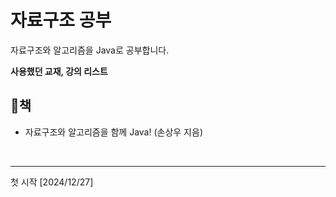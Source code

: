 <h1>자료구조 공부</h1>
자료구조와 알고리즘을 Java로 공부합니다.


<strong>사용했던 교재, 강의 리스트</strong>
<br>
<h2>📖책</h2>
<ul>
  <li>자료구조와 알고리즘을 함께 Java! (손상우 지음)</li>
</ul>



<br>
<hr>
첫 시작 [2024/12/27]
